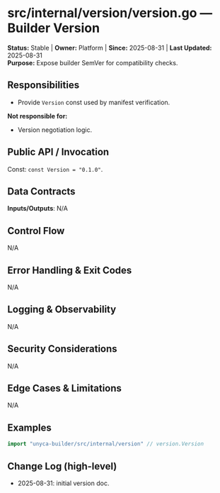 # src/internal/version/version.go — Builder Version
**Status:** Stable | **Owner:** Platform | **Since:** 2025-08-31 | **Last Updated:** 2025-08-31  
**Purpose:** Expose builder SemVer for compatibility checks.

## Responsibilities
- Provide `Version` const used by manifest verification.

**Not responsible for:**
- Version negotiation logic.

## Public API / Invocation
Const: `const Version = "0.1.0"`.

## Data Contracts
**Inputs/Outputs**: N/A

## Control Flow
N/A

## Error Handling & Exit Codes
N/A

## Logging & Observability
N/A

## Security Considerations
N/A

## Edge Cases & Limitations
N/A

## Examples
```go
import "unyca-builder/src/internal/version" // version.Version
```

## Change Log (high-level)
- 2025-08-31: initial version doc.
